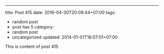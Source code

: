 ---
title: Post 415
date: 2016-04-30T20:09:44+07:00
tags:
  - random post
  - post has 5
category:
  - random post
  - uncategorized
updated: 2014-01-01T16:07:01+07:00

This is content of post 415